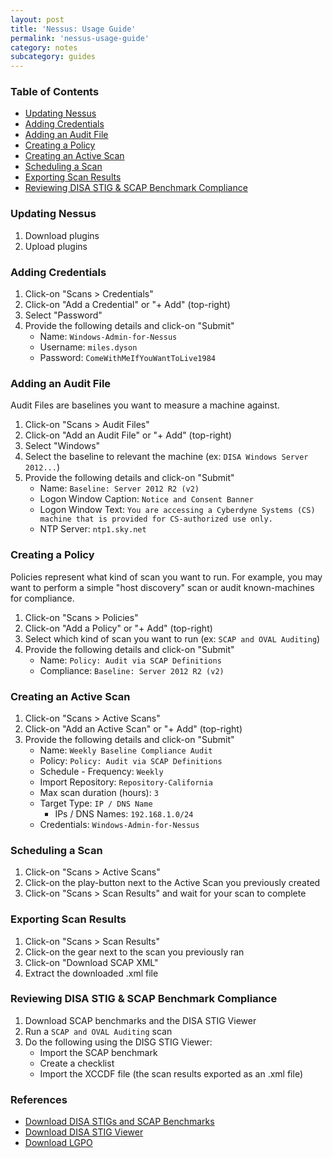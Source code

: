 ```yaml
---
layout: post
title: 'Nessus: Usage Guide'
permalink: 'nessus-usage-guide'
category: notes
subcategory: guides
---
```


### Table of Contents
* [Updating Nessus](#updating-nessus)
* [Adding Credentials](#adding-credentials)
* [Adding an Audit File](#adding-an-audit-file)
* [Creating a Policy](#creating-a-policy)
* [Creating an Active Scan](#creating-an-active-scan)
* [Scheduling a Scan](#scheduling-a-scan)
* [Exporting Scan Results](#exporting-scan-results)
* [Reviewing DISA STIG & SCAP Benchmark Compliance](#reviewing-disa-stig-scap-benchmark-compliance)

### Updating Nessus
1. Download plugins
2. Upload plugins

### Adding Credentials
1. Click-on "Scans > Credentials"
2. Click-on "Add a Credential" or "+ Add" (top-right)
3. Select "Password"
4. Provide the following details and click-on "Submit"
    - Name: `Windows-Admin-for-Nessus`
    - Username: `miles.dyson`
    - Password: `ComeWithMeIfYouWantToLive1984`
    
### Adding an Audit File
Audit Files are baselines you want to measure a machine against. 
1. Click-on "Scans > Audit Files"
2. Click-on "Add an Audit File" or "+ Add" (top-right)
3. Select "Windows"
4. Select the baseline to relevant the machine (ex: `DISA Windows Server 2012...`)
5. Provide the following details and click-on "Submit"
    - Name: `Baseline: Server 2012 R2 (v2)`
    - Logon Window Caption: `Notice and Consent Banner`
    - Logon Window Text: `You are accessing a Cyberdyne Systems (CS) machine that is provided for CS-authorized use only.`
    - NTP Server: `ntp1.sky.net`
    
### Creating a Policy
Policies represent what kind of scan you want to run. For example, you may want to perform a simple "host discovery" scan or audit known-machines for compliance.
1. Click-on "Scans > Policies"
2. Click-on "Add a Policy" or "+ Add" (top-right)
3. Select which kind of scan you want to run (ex: `SCAP and OVAL Auditing`)
4. Provide the following details and click-on "Submit"
    - Name: `Policy: Audit via SCAP Definitions`
    - Compliance: `Baseline: Server 2012 R2 (v2)`

### Creating an Active Scan
1. Click-on "Scans > Active Scans"
2. Click-on "Add an Active Scan" or "+ Add" (top-right)
3. Provide the following details and click-on "Submit"
    - Name: `Weekly Baseline Compliance Audit`
    - Policy: `Policy: Audit via SCAP Definitions`
    - Schedule - Frequency: `Weekly`
    - Import Repository: `Repository-California`
    - Max scan duration (hours): `3`
    - Target Type: `IP / DNS Name`
        - IPs / DNS Names: `192.168.1.0/24`
    - Credentials: `Windows-Admin-for-Nessus`
    
### Scheduling a Scan
1. Click-on "Scans > Active Scans"
2. Click-on the play-button next to the Active Scan you previously created
3. Click-on "Scans > Scan Results" and wait for your scan to complete

### Exporting Scan Results
1. Click-on "Scans > Scan Results"
2. Click-on the gear next to the scan you previously ran
3. Click-on "Download SCAP XML"
4. Extract the downloaded .xml file

### Reviewing DISA STIG & SCAP Benchmark Compliance
1. Download SCAP benchmarks and the DISA STIG Viewer
2. Run a `SCAP and OVAL Auditing` scan
3. Do the following using the DISG STIG Viewer:
    - Import the SCAP benchmark
    - Create a checklist
    - Import the XCCDF file (the scan results exported as an .xml file) 

### References
* [Download DISA STIGs and SCAP Benchmarks](https://dl.cyber.mil/stigs)
* [Download DISA STIG Viewer](https://public.cyber.mil/stigs/stig-viewing-tools/)
* [Download LGPO](https://www.microsoft.com/en-us/download/details.aspx?id=53319)
